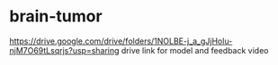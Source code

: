 # brain-tumor
https://drive.google.com/drive/folders/1NOLBE-j_a_gJjHolu-njM7O69tLsqrjs?usp=sharing drive link for model and feedback video
